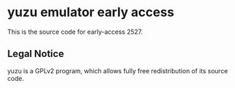 yuzu emulator early access
=============

This is the source code for early-access 2527.

## Legal Notice

yuzu is a GPLv2 program, which allows fully free redistribution of its source code.